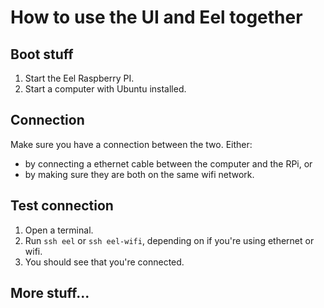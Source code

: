 # How to use the UI and Eel together

## Boot stuff

1. Start the Eel Raspberry PI.
1. Start a computer with Ubuntu installed.

## Connection

Make sure you have a connection between the two. Either:
- by connecting a ethernet cable between the computer and the RPi, or
- by making sure they are both on the same wifi network.

## Test connection

1. Open a terminal.
1. Run `ssh eel` or `ssh eel-wifi`, depending on if you're using ethernet or wifi.
1. You should see that you're connected.

## More stuff...
